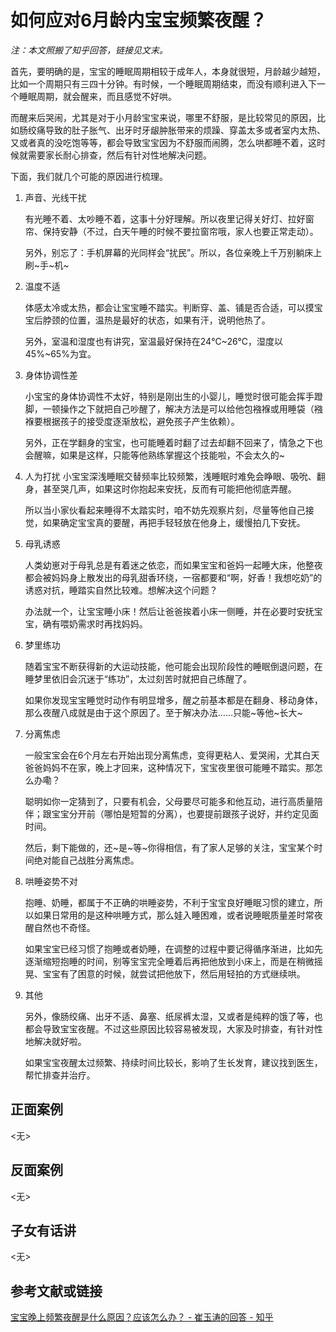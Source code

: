 # 如何应对6月龄内宝宝频繁夜醒？

_注：本文照搬了知乎回答，链接见文末。_

首先，要明确的是，宝宝的睡眠周期相较于成年人，本身就很短，月龄越少越短，比如一个周期只有三四十分钟。有时候，一个睡眠周期结束，而没有顺利进入下一个睡眠周期，就会醒来，而且感觉不好哄。 

而醒来后哭闹，尤其是对于小月龄宝宝来说，哪里不舒服，是比较常见的原因，比如肠绞痛导致的肚子胀气、出牙时牙龈肿胀带来的烦躁、穿盖太多或者室内太热、又或者真的没吃饱等等，都会导致宝宝因为不舒服而闹腾，怎么哄都睡不着，这时候就需要家长耐心排查，然后有针对性地解决问题。 

下面，我们就几个可能的原因进行梳理。 

1. 声音、光线干扰

    有光睡不着、太吵睡不着，这事十分好理解。所以夜里记得关好灯、拉好窗帘、保持安静（不过，白天午睡的时候不要拉窗帘哦，家人也要正常走动）。
    
    另外，别忘了：手机屏幕的光同样会“扰民”。所以，各位亲晚上千万别躺床上刷~手~机~
2. 温度不适
    
    体感太冷或太热，都会让宝宝睡不踏实。判断穿、盖、铺是否合适，可以摸宝宝后脖颈的位置，温热是最好的状态，如果有汗，说明他热了。
    
    另外，室温和湿度也有讲究，室温最好保持在24℃~26℃，湿度以45%~65%为宜。
3. 身体协调性差
    
    小宝宝的身体协调性不太好，特别是刚出生的小婴儿，睡觉时很可能会挥手蹬脚，一顿操作之下就把自己吵醒了，解决方法是可以给他包襁褓或用睡袋（襁褓要根据孩子的接受度逐渐放松，避免孩子产生依赖）。
    
    另外，正在学翻身的宝宝，也可能睡着时翻了过去却翻不回来了，情急之下也会醒嘛，如果是这样，只能等他熟练掌握这个技能啦，不会太久的~ 
4. 人为打扰
    小宝宝深浅睡眠交替频率比较频繁，浅睡眠时难免会睁眼、吸吮、翻身，甚至哭几声，如果这时你抱起来安抚，反而有可能把他彻底弄醒。
    
    所以当小家伙看起来睡得不太踏实时，咱不妨先观察片刻，尽量等他自己接觉，如果确定宝宝真的要醒，再把手轻轻放在他身上，缓慢拍几下安抚。    
5. 母乳诱惑
    
    人类幼崽对于母乳总是有着迷之依恋，而如果宝宝和爸妈一起睡大床，他整夜都会被妈妈身上散发出的母乳甜香环绕，一宿都要和“啊，好香！我想吃奶”的诱惑对抗，睡踏实自然比较难。想解决这个问题？
    
    办法就一个，让宝宝睡小床！然后让爸爸挨着小床一侧睡，并在必要时安抚宝宝，确有喂奶需求时再找妈妈。
6. 梦里练功
    
    随着宝宝不断获得新的大运动技能，他可能会出现阶段性的睡眠倒退问题，在睡梦里依旧会沉迷于“练功”，太过刻苦时就把自己练醒了。
    
    如果你发现宝宝睡觉时动作有明显增多，醒之前基本都是在翻身、移动身体，那么夜醒八成就是由于这个原因了。至于解决办法……只能~等他~长大~ 
7. 分离焦虑
    
    一般宝宝会在6个月左右开始出现分离焦虑，变得更粘人、爱哭闹，尤其白天爸爸妈妈不在家，晚上才回来，这种情况下，宝宝夜里很可能睡不踏实。那怎么办嘞？
    
    聪明如你一定猜到了，只要有机会，父母要尽可能多和他互动，进行高质量陪伴；跟宝宝分开前（哪怕是短暂的分离），也要提前跟孩子说好，并约定见面时间。
    
    然后，剩下能做的，还~是~等~你得相信，有了家人足够的关注，宝宝某个时间绝对能自己战胜分离焦虑。
8. 哄睡姿势不对
    
    抱睡、奶睡，都属于不正确的哄睡姿势，不利于宝宝良好睡眠习惯的建立，所以如果日常用的是这种哄睡方式，那么娃入睡困难，或者说睡眠质量差时常夜醒自然也不奇怪。
    
    如果宝宝已经习惯了抱睡或者奶睡，在调整的过程中要记得循序渐进，比如先逐渐缩短抱睡的时间，别等宝宝完全睡着后再把他放到小床上，而是在稍微摇晃、宝宝有了困意的时候，就尝试把他放下，然后用轻拍的方式继续哄。 
9. 其他
    
    另外，像肠绞痛、出牙不适、鼻塞、纸尿裤太湿，又或者是纯粹的饿了等，也都会导致宝宝夜醒。不过这些原因比较容易被发现，大家及时排查，有针对性地解决就好啦。 
    
    如果宝宝夜醒太过频繁、持续时间比较长，影响了生长发育，建议找到医生，帮忙排查并治疗。

<!-- 添加正面案例（不超过3个），如没有则标记为<无>占位符 -->
## 正面案例
   
<无>

<!-- 添加反面案例（不超过3个），如没有则标记<无>占位符 -->
## 反面案例
   
<无>

<!-- 来自子女的看法，如没有则标记<无>占位符 -->
<!-- 注意：这一部分意在反映子女的具体反馈，默认应该由未成年子女补充，家长一般不用填写。-->
## 子女有话讲
<无>

## 参考文献或链接

[宝宝晚上频繁夜醒是什么原因？应该怎么办？ - 崔玉涛的回答 - 知乎](https://www.zhihu.com/question/522625742/answer/2419777915)



